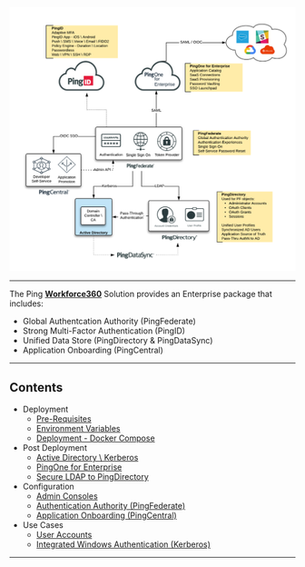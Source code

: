 ![Solution - WorkForce](../Workforce360-Advanced.png)

---
The Ping [**Workforce360**](https://www.pingidentity.com/en/solutions/workforce-identity/workforce360.html) Solution provides an Enterprise package that includes:
* Global Authentcation Authority (PingFederate) 
* Strong Multi-Factor Authentication (PingID) 
* Unified Data Store (PingDirectory & PingDataSync) 
* Application Onboarding (PingCentral)

---
## Contents
* Deployment
  * [Pre-Requisites](deployment-prerequisites.md)
  * [Environment Variables](deployment-variables.md)
  * [Deployment - Docker Compose](../deployment/Compose)
* Post Deployment
  * [Active Directory \ Kerberos](./postdeployment-ad.md) 
  * [PingOne for Enterprise](./postdeployment-p14e.md)
  * [Secure LDAP to PingDirectory](./postdeployment-pdldaps.md)
* Configuration
  * [Admin Consoles](config-consoles.md)
  * [Authentication Authority (PingFederate)](config-pingfed.md)
  * [Application Onboarding (PingCentral)](./config-pingcentral.md)
* Use Cases
  * [User Accounts](./usecase-users.md)
  * [Integrated Windows Authentication (Kerberos)](./usecase-kerberos.md)

---
